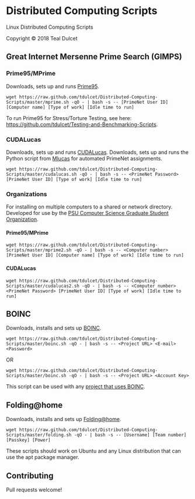 # Distributed Computing Scripts
Linux Distributed Computing Scripts

Copyright © 2018 Teal Dulcet

## Great Internet Mersenne Prime Search (GIMPS)

### Prime95/MPrime

Downloads, sets up and runs [Prime95](https://www.mersenne.org/download/#download).

```
wget https://raw.github.com/tdulcet/Distributed-Computing-Scripts/master/mprime.sh -qO - | bash -s -- [PrimeNet User ID] [Computer name] [Type of work] [Idle time to run]
```

To run Prime95 for Stress/Torture Testing, see here: https://github.com/tdulcet/Testing-and-Benchmarking-Scripts.

### CUDALucas

Downloads, sets up and runs [CUDALucas](https://sourceforge.net/p/cudalucas/code/HEAD/tree/trunk/). Downloads, sets up and runs the Python script from [Mlucas](https://www.mersenneforum.org/mayer/README.html#download) for automated PrimeNet assignments.

```
wget https://raw.github.com/tdulcet/Distributed-Computing-Scripts/master/cudalucas.sh -qO - | bash -s -- <PrimeNet Password> [PrimeNet User ID] [Type of work] [Idle time to run]
```

### Organizations

For installing on multiple computers to a shared or network directory. Developed for use by the [PSU Computer Science Graduate Student Organization](https://gso.cs.pdx.edu/programs/).

#### Prime95/MPrime

```
wget https://raw.github.com/tdulcet/Distributed-Computing-Scripts/master/mprime2.sh -qO - | bash -s -- <Computer number> [PrimeNet User ID] [Computer name] [Type of work] [Idle time to run]
```

#### CUDALucas

```
wget https://raw.github.com/tdulcet/Distributed-Computing-Scripts/master/cudalucas2.sh -qO - | bash -s -- <Computer number> <PrimeNet Password> [PrimeNet User ID] [Type of work] [Idle time to run]
```

## BOINC

Downloads, installs and sets up [BOINC](https://boinc.berkeley.edu/download.php).

```
wget https://raw.github.com/tdulcet/Distributed-Computing-Scripts/master/boinc.sh -qO - | bash -s -- <Project URL> <E-mail> <Password>
```

OR

```
wget https://raw.github.com/tdulcet/Distributed-Computing-Scripts/master/boinc.sh -qO - | bash -s -- <Project URL> <Account Key>
```

This script can be used with any [project that uses BOINC](https://boinc.berkeley.edu/projects.php).

## Folding@home

Downloads, installs and sets up [Folding@home](https://foldingathome.org/start-folding/).

```
wget https://raw.github.com/tdulcet/Distributed-Computing-Scripts/master/folding.sh -qO - | bash -s -- [Username] [Team number] [Passkey] [Power]
```

These scripts should work on Ubuntu and any Linux distribution that can use the apt package manager.

## Contributing

Pull requests welcome!
